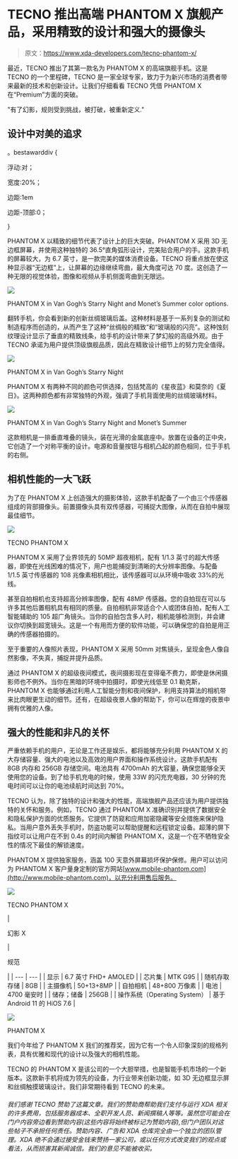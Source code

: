 # TECNO 推出高端 PHANTOM X 旗舰产品，采用精致的设计和强大的摄像头

> 原文：<https://www.xda-developers.com/tecno-phantom-x/>

最近，TECNO 推出了其第一款名为 PHANTOM X 的高端旗舰手机。这是 TECNO 的一个里程碑，TECNO 是一家全球专家，致力于为新兴市场的消费者带来最新的技术和创新设计。让我们仔细看看 TECNO 凭借 PHANTOM X 在“Premium”方面的突破。

"有了幻影，规则受到挑战，被打破，被重新定义."

## 设计中对美的追求

。bestawarddiv {

浮动:对；

宽度:20%；

边距:1em

边距-顶部:0；

}

PHANTOM X 以精致的细节代表了设计上的巨大突破。PHANTOM X 采用 3D 无边框屏幕，并使用这种独特的 36.5°直角弧形设计，完美贴合用户的手。这款手机的屏幕较大，为 6.7 英寸，是一款完美的媒体消费设备。TECNO 将重点放在使这种显示器“无边框”上，让屏幕的边缘继续弯曲，最大角度可达 70 度。这创造了一种无限的视觉体验，图像和视频从手机侧面弯曲到无限远。

 <picture>![](img/0fca77cc2b4ca595f201fa0a84a63a6f.png)</picture> 

PHANTOM X in Van Gogh’s Starry Night and Monet’s Summer color options.

翻转手机，你会看到新的创新丝绸玻璃后盖。这种材料是基于一系列复杂的测试和制造程序而创造的，从而产生了这种“丝绸般的精致”和“玻璃般的闪亮”。这种蚀刻纹理设计显示了垂直的精致线条，给手机的设计带来了梦幻般的高级外观。由于 TECNO 承诺为用户提供顶级旗舰品质，因此在精致设计细节上的努力完全值得。

 <picture>![](img/1ede680756e85701b26264a5c0dc1afa.png)</picture> 

PHANTOM X in Van Gogh’s Starry Night

PHANTOM X 有两种不同的颜色可供选择，包括梵高的《星夜蓝》和莫奈的《夏日》。这两种颜色都有非常独特的外观，强调了手机背面使用的丝绸玻璃材料。

 <picture>![](img/732c633c2e24afdc6b0486e8db6e8356.png)</picture> 

PHANTOM X in Van Gogh’s Starry Night and Monet’s Summer

这款相机是一排垂直堆叠的镜头，装在光滑的金属底座中。放置在设备的正中央，它创造了一个对称平衡的设计。电源和音量按钮与相机凸起的颜色相同，位于手机的右侧。

## 相机性能的一大飞跃

为了在 PHANTOM X 上创造强大的摄影体验，这款手机配备了一个由三个传感器组成的背部摄像头。前置摄像头具有双传感器，可捕捉大图像，从而在自拍中展现最佳细节。

 <picture>![](img/36aa8a4d74bed55c9974db3eca68498a.png)</picture> 

TECNO PHANTOM X

PHANTOM X 采用了业界领先的 50MP 超夜相机，配有 1/1.3 英寸的超大传感器，即使在光线困难的情况下，用户也能捕捉到清晰的大分辨率图像。与配备 1/1.5 英寸传感器的 108 兆像素相机相比，该传感器可以从环境中吸收 33%的光线。

甚至自拍相机也支持超高分辨率图像，配有 48MP 传感器。您的自拍现在可以与许多其他后置相机具有相同的质量。自拍相机非常适合个人或团体自拍，配有人工智能辅助的 105 超广角镜头。当你的自拍包含多人时，相机能够检测到，并会建议你切换到超宽镜头。这是一个有用而方便的软件功能，可以确保您的自拍是用正确的传感器拍摄的。

至于重要的人像照片表现，PHANTOM X 采用 50mm 对焦镜头，呈现金色人像自然影像，不失真，捕捉并提升品质。

通过 PHANTOM X 的超级夜间模式，夜间摄影现在变得毫不费力，即使是休闲摄影师也不例外。当你在黑暗的环境中拍摄时，即使光线低至 0.1 勒克斯，PHANTOM X 也能够通过利用人工智能分割和夜间保护，利用支持算法的相机带来比肉眼更生动的细节。还有，在超级夜景人像的帮助下，你可以在辉煌的夜景中拥有优雅的人像。

## 强大的性能和非凡的关怀

严重依赖手机的用户，无论是工作还是娱乐，都将能够充分利用 PHANTOM X 的大存储容量、强大的电池以及高效的用户界面和操作系统设计。这款手机配有 8GB 内存和 256GB 存储空间。电池具有 4700mAh 的大容量，确保您能够全天使用您的设备。到了给手机充电的时候，使用 33W 的闪充充电器，30 分钟的充电时间可以让你的电池续航时间达到 70%。

TECNO 认为，除了独特的设计和强大的性能，高端旗舰产品还应该为用户提供独特的关怀和服务。例如，TECNO 通过 PHANTOM X 准确识别并提供了数据安全和隐私保护方面的优质服务。它提供了防窥和应用加密隐藏等安全措施来保护隐私。当用户意外丢失手机时，防盗功能可以帮助提醒和远程锁定设备。超薄的屏下指纹可以让用户在不到 0.4s 的时间内解锁 PHANTOM X，这是一个在不牺牲安全性的情况下最佳的解锁速度。

PHANTOM X 提供独家服务，涵盖 100 天意外屏幕损坏保护保修。用户可以访问为 PHANTOM X 客户量身定制的官方网站[www.mobile-phantom.com](http://www.mobile-phantom.com)，以充分利用售后服务。

 <picture>![](img/76c85a9b7c878e268a8a621048f75861.png)</picture> 

TECNO PHANTOM X

| 

幻影 X

 | 

规范

 |
| --- | --- |
| 显示 | 6.7 英寸 FHD+ AMOLED |
| 芯片集 | MTK G95 |
| 随机存取存储 | 8GB |
| 主摄像机 | 50+13+8MP |
| 自拍相机 | 48+800 万像素 |
| 电池 | 4700 毫安时 |
| 储存；储备 | 256GB |
| 操作系统（Operating System） | 基于 Android 11 的 HiOS 7.6 |

 <picture>![](img/c07c31d4fc75214e651bbf8b98029648.png)</picture> 

PHANTOM X

我们今年给了 PHANTOM X 我们的推荐奖，因为它有一个令人印象深刻的规格列表，具有优雅和现代的设计以及强大的相机性能。

TECNO 的 PHANTOM X 是该公司的一个大胆举措，也是智能手机市场的一个新版本。这款新手机将成为领先的设备，为行业带来创新功能，如 3D 无边框显示屏和丝绸触摸玻璃设计。我们非常期待看到 TECNO 的未来。

###### 我们感谢 TECNO 赞助了这篇文章。我们的赞助商帮助我们支付与运行 XDA 相关的许多费用，包括服务器成本、全职开发人员、新闻撰稿人等等。虽然您可能会在门户内容旁边看到赞助内容(这些内容将始终被标记为赞助内容),但门户团队对这些帖子不承担任何责任。赞助内容、广告和 XDA 仓库完全由一个独立的团队管理。XDA 绝不会通过接受金钱来赞扬一家公司，或以任何方式改变我们的观点或看法，从而损害其新闻诚信。我们的意见不能被收买。